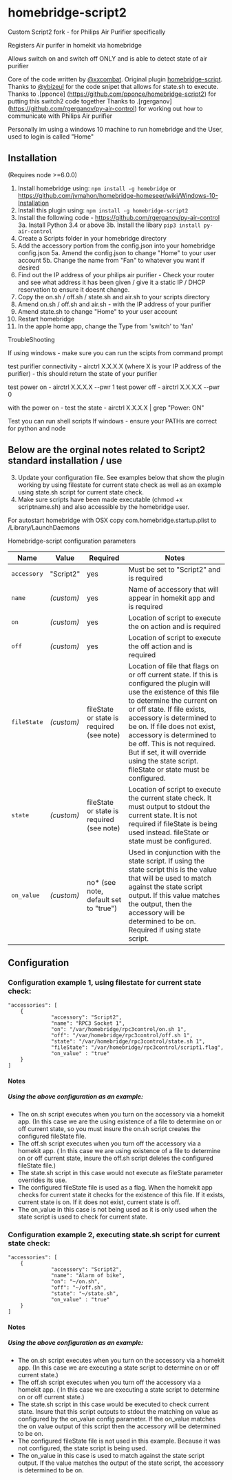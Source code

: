 homebridge-script2
==============

Custom Script2 fork - for Philips Air Purifier specifically

Registers Air purifer in homekit via homebridge

Allows switch on and switch off ONLY and is able to detect state of air purifier


Core of the code written by [@xxcombat](https://github.com/xxcombat/). 
Original plugin [homebridge-script](https://github.com/xxcombat/homebridge-script).
Thanks to [@ybizeul](https://github.com/ybizeul/) for the code snipet that allows for state.sh to execute. 
Thanks to .[pponce] (https://github.com/pponce/homebridge-script2) for putting this switch2 code together
Thanks to .[rgerganov] (https://github.com/rgerganov/py-air-control) for working out how to communicate with Philips Air purifier 

Personally im using a windows 10 machine to run homebridge and the User, used to login is called "Home"


## Installation
(Requires node >=6.0.0)

1. Install homebridge using: `npm install -g homebridge` or https://github.com/jvmahon/homebridge-homeseer/wiki/Windows-10-Installation
2. Install this plugin using: `npm install -g homebridge-script2`
3. Install the following code - https://github.com/rgerganov/py-air-control
3a. Install Python 3.4 or above
3b. Install the libary `pip3 install py-air-control`
4. Create a Scripts folder in your homebridge directory
5. Add the accessory portion from the config.json into your homebridge config.json
5a. Amend the config.json to change "Home" to your user account
5b. Change the name from "Fan" to whatever you want if desired
6. Find out the IP address of your philips air purifier - Check your router and see what address it has been given / give it a static IP /  DHCP reservation to ensure it doesnt change.
7. Copy the on.sh / off.sh / state.sh and air.sh to your scripts directory
8. Amend on.sh / off.sh and air.sh - with the IP address of your purifier
9. Amend state.sh to change "Home" to your user account
10. Restart homebridge
11. In the apple home app, change the Type from 'switch' to 'fan'


TroubleShooting

If using windows - 
make sure you can run the scipts from command prompt

test purifier connectivity - airctrl X.X.X.X (where X is your IP address of the purifier) - this should return the state of your purifier

test power on - airctrl X.X.X.X --pwr 1
test power off - airctrl X.X.X.X --pwr 0

with the power on - test the state - airctrl X.X.X.X | grep "Power: ON"

Test you can run shell scripts
If windows - ensure your PATHs are correct for python and node







Below are the orginal notes related to Script2 standard installation / use
----

3. Update your configuration file. See examples below that show the plugin working by using filestate for current state check as well as an example using state.sh script for current state check.
4. Make sure scripts have been made executable (chmod +x scriptname.sh) and also accessible by the homebridge user. 

For autostart homebridge with OSX copy com.homebridge.startup.plist to /Library/LaunchDaemons

Homebridge-script configuration parameters

Name | Value | Required | Notes
----------- | ------- | -------------- | --------------
`accessory` | "Script2" | yes | Must be set to "Script2" and is required
`name` | _(custom)_ | yes | Name of accessory that will appear in homekit app and is required
`on` | _(custom)_ | yes | Location of script to execute the on action and is required
`off` | _(custom)_ | yes | Location of script to execute the off action and is required
`fileState` | _(custom)_ | fileState or state is required (see note) | Location of file that flags on or off current state. If this is configured the plugin will use the existence of this file to determine the current on or off state. If file exists, accessory is determined to be on. If file does not exist, accessory is determined to be off. This is not required. But if set, it will override using the state script. fileState or state must be configured.
`state` | _(custom)_ | fileState or state is required (see note) | Location of script to execute the current state check. It must output to stdout the current state. It is not required if fileState is being used instead. fileState or state must be configured.
`on_value` | _(custom)_ | no* (see note, default set to "true") | Used in conjunction with the state script. If using the state script this is the value that will be used to match against the state script output. If this value matches the output, then the accessory will be determined to be on. Required if using state script.

## Configuration

### Configuration example 1, using filestate for current state check:

```
"accessories": [
	{
              "accessory": "Script2",
              "name": "RPC3 Socket 1",
              "on": "/var/homebridge/rpc3control/on.sh 1",
              "off": "/var/homebridge/rpc3control/off.sh 1",
              "state": "/var/homebridge/rpc3control/state.sh 1",
              "fileState": "/var/homebridge/rpc3control/script1.flag",
              "on_value" : "true"
	}
]
```
#### Notes
##### Using the above configuration as an example:
- The on.sh script executes when you turn on the accessory via a homekit app. (In this case we are the using existence of a file to determine on or off current state, so you must insure the on.sh script creates the configured fileState file.
- The off.sh script executes when you turn off the accessory via a homekit app. ( In this case we are using existence of a file to determine on or off current state, insure the off.sh script deletes the configured fileState file.)
- The state.sh script in this case would not execute as fileState parameter overrides its use.
- The configured fileState file is used as a flag. When the homekit app checks for current state it checks for the existence of this file. If it exists, current state is on. If it does not exist, current state is off.
- The on_value in this case is not being used as it is only used when the state script is used to check for current state.

### Configuration example 2, executing state.sh script for current state check:
```
"accessories": [
	{
              "accessory": "Script2",
              "name": "Alarm of bike",
              "on": "~/on.sh",
              "off": "~/off.sh",
              "state": "~/state.sh",
              "on_value" : "true"
	}
]
```
#### Notes
##### Using the above configuration as an example:
- The on.sh script executes when you turn on the accessory via a homekit app. (In this case we are executing a state script to determine on or off current state.)
- The off.sh script executes when you turn off the accessory via a homekit app. ( In this case we are executing a state script to determine on or off current state.)
- The state.sh script in this case would be executed to check current state.  Insure that this script outputs to stdout the matching on value as configured by the on_value config parameter. If the on_value matches the on value output of this script then the accessory will be determined to be on.
- The configured fileState file is not used in this example. Because it was not configured, the state script is being used.
- The on_value in this case is used to match against the state script output. If the value matches the output of the state script, the accessory is determined to be on.

